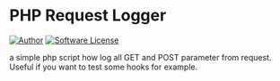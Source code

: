 PHP Request Logger
======

[![Author](https://img.shields.io/badge/author-falkm-blue.svg?style=flat-square)](https://falk-m.de)
[![Software License](https://img.shields.io/badge/license-MIT-brightgreen.svg?style=flat-square)](LICENSE.md)

a simple php script how log all GET and POST parameter from request.
Useful if you want to test some hooks for example.